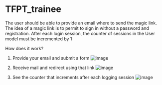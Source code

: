 # TFPT_trainee
The user should be able to provide an email where to send the magic link. 
The idea of a magic link is to permit to sign in without a password and registration. 
After each login session, the counter of sessions in the User model must be incremented by 1

How does it work?
  1) Provide your email and submit a form
  ![image](https://user-images.githubusercontent.com/41474876/108849365-bedec680-75ea-11eb-8b7f-dce504e18cfa.png)

  2) Receive mail and redirect using that link
  ![image](https://user-images.githubusercontent.com/41474876/108849518-e2a20c80-75ea-11eb-8078-fb03ff20ccb2.png)

  3) See the counter that increments after each logging session
  ![image](https://user-images.githubusercontent.com/41474876/108849597-fd748100-75ea-11eb-80ab-35aac71608da.png)

